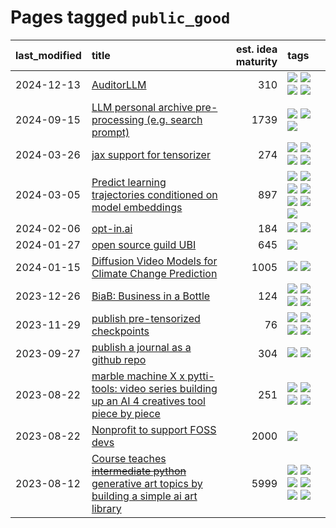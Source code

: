 # Pages tagged `public_good`

|last_modified|title|est. idea maturity|tags
|:---|:---|---:|:---|
|2024-12-13|[AuditorLLM](../auditor-llm.md)|310|[![](https://img.shields.io/badge/tag-experimental-b25b5)](../tags/experimental.md) [![](https://img.shields.io/badge/tag-llm-f76896)](../tags/llm.md) [![](https://img.shields.io/badge/tag-public_good-2c91b4)](../tags/public_good.md) [![](https://img.shields.io/badge/tag-publication-c92725)](../tags/publication.md)|
|2024-09-15|[LLM personal archive pre-processing (e.g. search prompt)](../personal_archive_prompt.md)|1739|[![](https://img.shields.io/badge/tag-public_good-2c91b4)](../tags/public_good.md) [![](https://img.shields.io/badge/tag-publication-c92725)](../tags/publication.md) [![](https://img.shields.io/badge/tag-shitpost-e2ec85)](../tags/shitpost.md)|
|2024-03-26|[jax support for tensorizer](../tensorizer-jax.md)|274|[![](https://img.shields.io/badge/tag-coreweave-d2ea1b)](../tags/coreweave.md) [![](https://img.shields.io/badge/tag-open_source-90446b)](../tags/open_source.md) [![](https://img.shields.io/badge/tag-public_good-2c91b4)](../tags/public_good.md) [![](https://img.shields.io/badge/tag-tooling-77485f)](../tags/tooling.md)|
|2024-03-05|[Predict learning trajectories conditioned on model embeddings](../learning_traj_cond_pred.md)|897|[![](https://img.shields.io/badge/tag-code_gen-11772b)](../tags/code_gen.md) [![](https://img.shields.io/badge/tag-contrastive_learning-5fba1d)](../tags/contrastive_learning.md) [![](https://img.shields.io/badge/tag-experimental-b25b5)](../tags/experimental.md) [![](https://img.shields.io/badge/tag-llm-f76896)](../tags/llm.md) [![](https://img.shields.io/badge/tag-open_ai-587798)](../tags/open_ai.md) [![](https://img.shields.io/badge/tag-open_source-90446b)](../tags/open_source.md) [![](https://img.shields.io/badge/tag-public_good-2c91b4)](../tags/public_good.md)|
|2024-02-06|[opt-in.ai](../opt_in_social4ai.md)|184|[![](https://img.shields.io/badge/tag-experimental-b25b5)](../tags/experimental.md) [![](https://img.shields.io/badge/tag-public_good-2c91b4)](../tags/public_good.md)|
|2024-01-27|[open source guild UBI](../open_source_guild_ubi.md)|645|[![](https://img.shields.io/badge/tag-public_good-2c91b4)](../tags/public_good.md)|
|2024-01-15|[Diffusion Video Models for Climate Change Prediction](../diffusion-video-climate-change.md)|1005|[![](https://img.shields.io/badge/tag-experimental-b25b5)](../tags/experimental.md) [![](https://img.shields.io/badge/tag-public_good-2c91b4)](../tags/public_good.md)|
|2023-12-26|[BiaB: Business in a Bottle](../business-in-a-bottle.md)|124|[![](https://img.shields.io/badge/tag-coreweave-d2ea1b)](../tags/coreweave.md) [![](https://img.shields.io/badge/tag-open_source-90446b)](../tags/open_source.md) [![](https://img.shields.io/badge/tag-public_good-2c91b4)](../tags/public_good.md) [![](https://img.shields.io/badge/tag-tooling-77485f)](../tags/tooling.md)|
|2023-11-29|[publish pre-tensorized checkpoints](../huggingface_tensorized.md)|76|[![](https://img.shields.io/badge/tag-coreweave-d2ea1b)](../tags/coreweave.md) [![](https://img.shields.io/badge/tag-open_source-90446b)](../tags/open_source.md) [![](https://img.shields.io/badge/tag-public_good-2c91b4)](../tags/public_good.md) [![](https://img.shields.io/badge/tag-tensorizor-67053)](../tags/tensorizor.md)|
|2023-09-27|[publish a journal as a github repo](../journal_as_github.md)|304|[![](https://img.shields.io/badge/tag-public_good-2c91b4)](../tags/public_good.md) [![](https://img.shields.io/badge/tag-publication-c92725)](../tags/publication.md)|
|2023-08-22|[marble machine X x pytti-tools: video series building up an AI 4 creatives tool piece by piece](../marble_machine_x_pytti-tools.md)|251|[![](https://img.shields.io/badge/tag-curriculum-36f98)](../tags/curriculum.md) [![](https://img.shields.io/badge/tag-public_good-2c91b4)](../tags/public_good.md) [![](https://img.shields.io/badge/tag-publication-c92725)](../tags/publication.md) [![](https://img.shields.io/badge/tag-video_series-8b3cb7)](../tags/video_series.md)|
|2023-08-22|[Nonprofit to support FOSS devs](../nonprofit_to_support_foss_devs.md)|2000|[![](https://img.shields.io/badge/tag-public_good-2c91b4)](../tags/public_good.md)|
|2023-08-12|[Course teaches ~~intermediate python~~ generative art topics by building a simple ai art library](../Course_teaches_basic_python_by_building_a_simple_ai_art_library.md)|5999|[![](https://img.shields.io/badge/tag-curriculum-36f98)](../tags/curriculum.md) [![](https://img.shields.io/badge/tag-education-3a9a4f)](../tags/education.md) [![](https://img.shields.io/badge/tag-from_issue-95bed6)](../tags/from_issue.md) [![](https://img.shields.io/badge/tag-public_good-2c91b4)](../tags/public_good.md) [![](https://img.shields.io/badge/tag-publication-c92725)](../tags/publication.md) [![](https://img.shields.io/badge/tag-wip-e6ab9)](../tags/wip.md)|